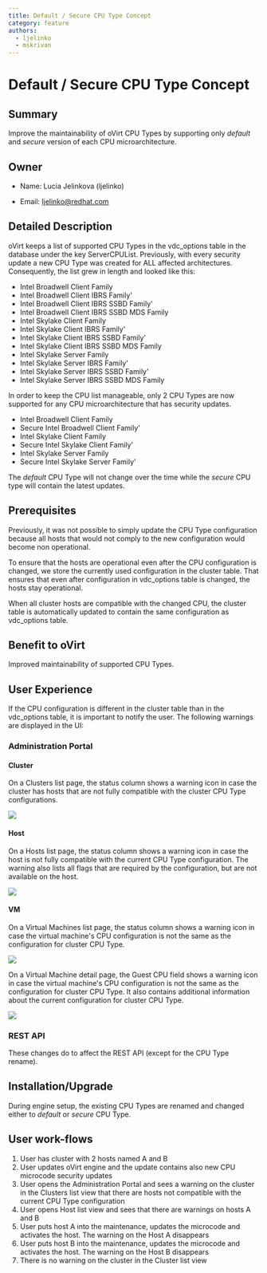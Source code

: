 ```yaml
---
title: Default / Secure CPU Type Concept
category: feature
authors:
  - ljelinko
  - mskrivan
---
```


# Default / Secure CPU Type Concept

## Summary

Improve the maintainability of oVirt CPU Types by supporting only _default_ and _secure_ version of each CPU microarchitecture.

## Owner

*   Name: Lucia Jelinkova (ljelinko)

*   Email: <ljelinko@redhat.com>

## Detailed Description

oVirt keeps a list of supported CPU Types in the vdc_options table in the database under the key ServerCPUList. Previously, with every security update a new CPU Type was created for ALL affected architectures. Consequently, the list grew in length and looked like this:

- Intel Broadwell Client Family
- Intel Broadwell Client IBRS Family'
- Intel Broadwell Client IBRS SSBD Family'
- Intel Broadwell Client IBRS SSBD MDS Family
- Intel Skylake Client Family
- Intel Skylake Client IBRS Family'
- Intel Skylake Client IBRS SSBD Family'
- Intel Skylake Client IBRS SSBD MDS Family
- Intel Skylake Server Family
- Intel Skylake Server IBRS Family'
- Intel Skylake Server IBRS SSBD Family'
- Intel Skylake Server IBRS SSBD MDS Family

In order to keep the CPU list manageable, only 2 CPU Types are now supported for any CPU microarchitecture that has security updates. 

- Intel Broadwell Client Family
- Secure Intel Broadwell Client Family'
- Intel Skylake Client Family
- Secure Intel Skylake Client Family'
- Intel Skylake Server Family
- Secure Intel Skylake Server Family'

The _default_ CPU Type will not change over the time while the _secure_ CPU type will contain the latest updates. 

## Prerequisites
Previously, it was not possible to simply update the CPU Type configuration because all hosts that would not comply to the new configuration would become non operational.

To ensure that the hosts are operational even after the CPU configuration is changed, we store the currently used configuration in the cluster table. That ensures that even after configuration in vdc_options table is changed, the hosts stay operational. 

When all cluster hosts are compatible with the changed CPU, the cluster table is automatically updated to contain the same configuration as vdc_options table. 

## Benefit to oVirt

Improved maintainability of supported CPU Types.

## User Experience

If the CPU configuration is different in the cluster table than in the vdc_options table, it is important to notify the user. The following warnings are displayed in the UI:

### Administration Portal

#### Cluster
On a Clusters list page, the status column shows a warning icon in case the cluster has hosts that are not fully compatible with the cluster CPU Type configurations.

![](/images/wiki/secure-cpus-cluster-list-warning.png)

#### Host
On a Hosts list page, the status column shows a warning icon in case the host is not fully compatible with the current CPU Type configuration. The warning also lists all flags that are required by the configuration, but are not available on the host. 

![](/images/wiki/secure-cpus-host-list-warning.png)

#### VM
On a Virtual Machines list page, the status column shows a warning icon in case the virtual machine's CPU configuration is not the same as the configuration for cluster CPU Type.

![](/images/wiki/secure-cpus-vm-list-warning.png)

On a Virtual Machine detail page, the Guest CPU field shows a warning icon in case the virtual machine's CPU configuration is not the same as the configuration for cluster CPU Type. It also contains additional information about the current configuration for cluster CPU Type.

![](/images/wiki/secure-cpus-vm-detail-warning.png)
### REST API
These changes do to affect the REST API (except for the CPU Type rename). 

## Installation/Upgrade

During engine setup, the existing CPU Types are renamed and changed either to _default_ or _secure_ CPU Type. 

## User work-flows

1. User has cluster with 2 hosts named A and B
2. User updates oVirt engine and the update contains also new CPU microcode security updates
3. User opens the Administration Portal and sees a warning on the cluster in the Clusters list view that there are hosts not compatible with the current CPU Type configuration
4. User opens Host list view and sees that there are warnings on hosts A and B
5. User puts host A into the maintenance, updates the microcode and activates the host. The warning on the Host A disappears
6. User puts host B into the maintenance, updates the microcode and activates the host. The warning on the Host B disappears
7. There is no warning on the cluster in the Cluster list view


